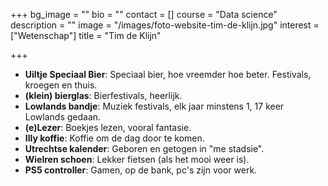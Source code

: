 +++
bg_image = ""
bio = ""
contact = []
course = "Data science"
description = ""
image = "/images/foto-website-tim-de-klijn.jpg"
interest = ["Wetenschap"]
title = "Tim de Klijn"

+++
* **Uiltje Speciaal Bier**: Speciaal bier, hoe vreemder hoe beter. Festivals, kroegen en thuis.
* **(klein) bierglas**: Bierfestivals, heerlijk.
* **Lowlands bandje**: Muziek festivals, elk jaar minstens 1, 17 keer Lowlands gedaan.
* **(e)Lezer**: Boekjes lezen, vooral fantasie.
* **Illy koffie**: Koffie om de dag door te komen.
* **Utrechtse kalender**: Geboren en getogen in "me stadsie".
* **Wielren schoen**: Lekker fietsen (als het mooi weer is).
* **PS5 controller**: Gamen, op de bank, pc's zijn voor werk.
